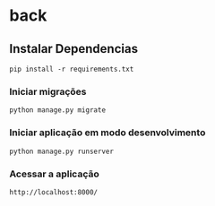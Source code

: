 # back

## Instalar Dependencias
```
pip install -r requirements.txt
```

### Iniciar migrações
```
python manage.py migrate
```

### Iniciar aplicação em modo desenvolvimento
```
python manage.py runserver
```

### Acessar a aplicação

```
http://localhost:8000/
```